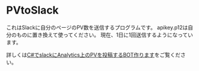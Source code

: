 # PVtoSlack

これはSlackに自分のページのPV数を送信するプログラムです。
apikey.p12は自分のものに置き換えて使ってください。
現在、1日に1回送信するようになっています。

詳しくは[C#でslackにAnalytics上のPVを投稿するBOT作ります](https://qiita.com/peijun_funa/items/b284b0722eff032c7b8f)をご覧ください。

